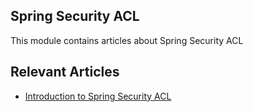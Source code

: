 ## Spring Security ACL

This module contains articles about Spring Security ACL

## Relevant Articles

- [Introduction to Spring Security ACL](docs/SpringSecurity_ACL.md)